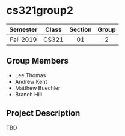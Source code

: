 # cs321group2

|  Semester |  Class   | Section | Group |
|:---------:|:--------:|:-------:|:-----:|
| Fall 2019 |   CS321  |   01    |   2   |

## Group Members 
* Lee Thomas 
* Andrew Kent
* Matthew Buechler
* Branch Hill

## Project Description
TBD
